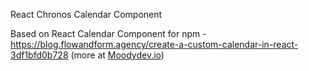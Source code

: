React Chronos Calendar Component

Based on React Calendar Component for npm - https://blog.flowandform.agency/create-a-custom-calendar-in-react-3df1bfd0b728 (more at [Moodydev.io](http://moodydev.io "Moodydev"))